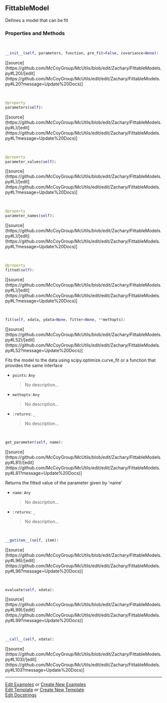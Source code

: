 ## <a id="McUtils.Zachary.FittableModels.FittableModel">FittableModel</a>
Defines a model that can be fit

### Properties and Methods
<a id="McUtils.Zachary.FittableModels.FittableModel.__init__" class="docs-object-method">&nbsp;</a> 
```python
__init__(self, parameters, function, pre_fit=False, covariance=None): 
```
<div class="docs-source-link" markdown="1">
[[source](https://github.com/McCoyGroup/McUtils/blob/edit/Zachary/FittableModels.py#L20)/[edit](https://github.com/McCoyGroup/McUtils/edit/edit/Zachary/FittableModels.py#L20?message=Update%20Docs)]
</div>

<a id="McUtils.Zachary.FittableModels.FittableModel.parameters" class="docs-object-method">&nbsp;</a> 
```python
@property
parameters(self): 
```
<div class="docs-source-link" markdown="1">
[[source](https://github.com/McCoyGroup/McUtils/blob/edit/Zachary/FittableModels.py#L)/[edit](https://github.com/McCoyGroup/McUtils/edit/edit/Zachary/FittableModels.py#L?message=Update%20Docs)]
</div>

<a id="McUtils.Zachary.FittableModels.FittableModel.parameter_values" class="docs-object-method">&nbsp;</a> 
```python
@property
parameter_values(self): 
```
<div class="docs-source-link" markdown="1">
[[source](https://github.com/McCoyGroup/McUtils/blob/edit/Zachary/FittableModels.py#L)/[edit](https://github.com/McCoyGroup/McUtils/edit/edit/Zachary/FittableModels.py#L?message=Update%20Docs)]
</div>

<a id="McUtils.Zachary.FittableModels.FittableModel.parameter_names" class="docs-object-method">&nbsp;</a> 
```python
@property
parameter_names(self): 
```
<div class="docs-source-link" markdown="1">
[[source](https://github.com/McCoyGroup/McUtils/blob/edit/Zachary/FittableModels.py#L)/[edit](https://github.com/McCoyGroup/McUtils/edit/edit/Zachary/FittableModels.py#L?message=Update%20Docs)]
</div>

<a id="McUtils.Zachary.FittableModels.FittableModel.fitted" class="docs-object-method">&nbsp;</a> 
```python
@property
fitted(self): 
```
<div class="docs-source-link" markdown="1">
[[source](https://github.com/McCoyGroup/McUtils/blob/edit/Zachary/FittableModels.py#L)/[edit](https://github.com/McCoyGroup/McUtils/edit/edit/Zachary/FittableModels.py#L?message=Update%20Docs)]
</div>

<a id="McUtils.Zachary.FittableModels.FittableModel.fit" class="docs-object-method">&nbsp;</a> 
```python
fit(self, xdata, ydata=None, fitter=None, **methopts): 
```
<div class="docs-source-link" markdown="1">
[[source](https://github.com/McCoyGroup/McUtils/blob/edit/Zachary/FittableModels.py#L52)/[edit](https://github.com/McCoyGroup/McUtils/edit/edit/Zachary/FittableModels.py#L52?message=Update%20Docs)]
</div>

Fits the model to the data using scipy.optimize.curve_fit or a function that provides the same interface
- `points`: `Any`
    >No description...
- `methopts`: `Any`
    >No description...
- `:returns`: `_`
    >No description...

<a id="McUtils.Zachary.FittableModels.FittableModel.get_parameter" class="docs-object-method">&nbsp;</a> 
```python
get_parameter(self, name): 
```
<div class="docs-source-link" markdown="1">
[[source](https://github.com/McCoyGroup/McUtils/blob/edit/Zachary/FittableModels.py#L81)/[edit](https://github.com/McCoyGroup/McUtils/edit/edit/Zachary/FittableModels.py#L81?message=Update%20Docs)]
</div>

Returns the fitted value of the parameter given by 'name'
- `name`: `Any`
    >No description...
- `:returns`: `_`
    >No description...

<a id="McUtils.Zachary.FittableModels.FittableModel.__getitem__" class="docs-object-method">&nbsp;</a> 
```python
__getitem__(self, item): 
```
<div class="docs-source-link" markdown="1">
[[source](https://github.com/McCoyGroup/McUtils/blob/edit/Zachary/FittableModels.py#L96)/[edit](https://github.com/McCoyGroup/McUtils/edit/edit/Zachary/FittableModels.py#L96?message=Update%20Docs)]
</div>

<a id="McUtils.Zachary.FittableModels.FittableModel.evaluate" class="docs-object-method">&nbsp;</a> 
```python
evaluate(self, xdata): 
```
<div class="docs-source-link" markdown="1">
[[source](https://github.com/McCoyGroup/McUtils/blob/edit/Zachary/FittableModels.py#L99)/[edit](https://github.com/McCoyGroup/McUtils/edit/edit/Zachary/FittableModels.py#L99?message=Update%20Docs)]
</div>

<a id="McUtils.Zachary.FittableModels.FittableModel.__call__" class="docs-object-method">&nbsp;</a> 
```python
__call__(self, xdata): 
```
<div class="docs-source-link" markdown="1">
[[source](https://github.com/McCoyGroup/McUtils/blob/edit/Zachary/FittableModels.py#L103)/[edit](https://github.com/McCoyGroup/McUtils/edit/edit/Zachary/FittableModels.py#L103?message=Update%20Docs)]
</div>





___

[Edit Examples](https://github.com/McCoyGroup/McUtils/edit/edit/ci/examples/McUtils/Zachary/FittableModels/FittableModel.md) or 
[Create New Examples](https://github.com/McCoyGroup/McUtils/new/edit/?filename=ci/examples/McUtils/Zachary/FittableModels/FittableModel.md) <br/>
[Edit Template](https://github.com/McCoyGroup/McUtils/edit/edit/ci/docs/McUtils/Zachary/FittableModels/FittableModel.md) or 
[Create New Template](https://github.com/McCoyGroup/McUtils/new/edit/?filename=ci/docs/templates/McUtils/Zachary/FittableModels/FittableModel.md) <br/>
[Edit Docstrings](https://github.com/McCoyGroup/McUtils/edit/edit/McUtils/Zachary/FittableModels.py?message=Update%20Docs)